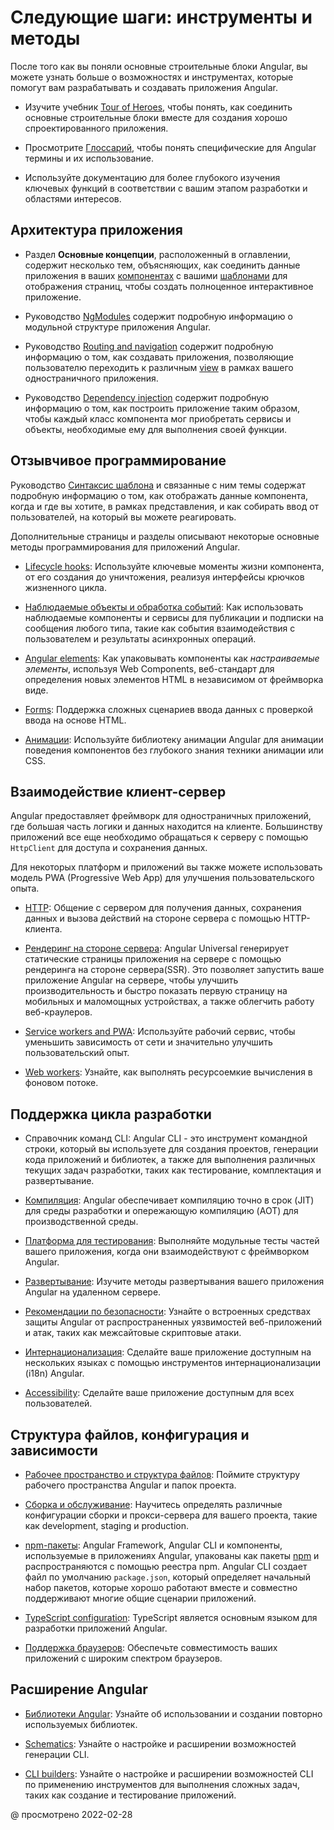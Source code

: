 # Следующие шаги: инструменты и методы

После того как вы поняли основные строительные блоки Angular, вы можете узнать больше о возможностях и инструментах, которые помогут вам разрабатывать и создавать приложения Angular.

-   Изучите учебник [Tour of Heroes](router-tutorial-toh.md), чтобы понять, как соединить основные строительные блоки вместе для создания хорошо спроектированного приложения.

-   Просмотрите [Глоссарий](./glossary.md), чтобы понять специфические для Angular термины и их использование.

-   Используйте документацию для более глубокого изучения ключевых функций в соответствии с вашим этапом разработки и областями интересов.

## Архитектура приложения

-   Раздел **Основные концепции**, расположенный в оглавлении, содержит несколько тем, объясняющих, как соединить данные приложения в ваших [компонентах](glossary.md#component) с вашими [шаблонами](glossary.md#template) для отображения страниц, чтобы создать полноценное интерактивное приложение.
-   Руководство [NgModules](ngmodules.md) содержит подробную информацию о модульной структуре приложения Angular.

-   Руководство [Routing and navigation](router.md) содержит подробную информацию о том, как создавать приложения, позволяющие пользователю переходить к различным [view](glossary.md#view) в рамках вашего одностраничного приложения.

-   Руководство [Dependency injection](dependency-injection.md) содержит подробную информацию о том, как построить приложение таким образом, чтобы каждый класс компонента мог приобретать сервисы и объекты, необходимые ему для выполнения своей функции.

## Отзывчивое программирование

Руководство [Синтаксис шаблона](template-syntax.md) и связанные с ним темы содержат подробную информацию о том, как отображать данные компонента, когда и где вы хотите, в рамках представления, и как собирать ввод от пользователей, на который вы можете реагировать.

Дополнительные страницы и разделы описывают некоторые основные методы программирования для приложений Angular.

-   [Lifecycle hooks](lifecycle-hooks.md): Используйте ключевые моменты жизни компонента, от его создания до уничтожения, реализуя интерфейсы крючков жизненного цикла.
-   [Наблюдаемые объекты и обработка событий](observables.md): Как использовать наблюдаемые компоненты и сервисы для публикации и подписки на сообщения любого типа, такие как события взаимодействия с пользователем и результаты асинхронных операций.

-   [Angular elements](elements.md): Как упаковывать компоненты как _настраиваемые элементы_, используя Web Components, веб-стандарт для определения новых элементов HTML в независимом от фреймворка виде.

-   [Forms](forms-overview.md): Поддержка сложных сценариев ввода данных с проверкой ввода на основе HTML.

-   [Анимации](animations.md): Используйте библиотеку анимации Angular для анимации поведения компонентов без глубокого знания техники анимации или CSS.

## Взаимодействие клиент-сервер

Angular предоставляет фреймворк для одностраничных приложений, где большая часть логики и данных находится на клиенте. Большинству приложений все еще необходимо обращаться к серверу с помощью `HttpClient` для доступа и сохранения данных.

Для некоторых платформ и приложений вы также можете использовать модель PWA (Progressive Web App) для улучшения пользовательского опыта.

-   [HTTP](understanding-communicating-with-http.md): Общение с сервером для получения данных, сохранения данных и вызова действий на стороне сервера с помощью HTTP-клиента.
-   [Рендеринг на стороне сервера](universal.md): Angular Universal генерирует статические страницы приложения на сервере с помощью рендеринга на стороне сервера\(SSR\). Это позволяет запустить ваше приложение Angular на сервере, чтобы улучшить производительность и быстро показать первую страницу на мобильных и маломощных устройствах, а также облегчить работу веб-краулеров.

-   [Service workers and PWA](service-worker-intro.md): Используйте рабочий сервис, чтобы уменьшить зависимость от сети и значительно улучшить пользовательский опыт.

-   [Web workers](web-worker.md): Узнайте, как выполнять ресурсоемкие вычисления в фоновом потоке.

## Поддержка цикла разработки

-   Справочник команд CLI: Angular CLI - это инструмент командной строки, который вы используете для создания проектов, генерации кода приложений и библиотек, а также для выполнения различных текущих задач разработки, таких как тестирование, комплектация и развертывание.
-   [Компиляция](aot-compiler.md): Angular обеспечивает компиляцию точно в срок \(JIT\) для среды разработки и опережающую компиляцию \(AOT\) для производственной среды.

-   [Платформа для тестирования](./testing.md): Выполняйте модульные тесты частей вашего приложения, когда они взаимодействуют с фреймворком Angular.

-   [Развертывание](./deployment.md): Изучите методы развертывания вашего приложения Angular на удаленном сервере.

-   [Рекомендации по безопасности](security.md): Узнайте о встроенных средствах защиты Angular от распространенных уязвимостей веб-приложений и атак, таких как межсайтовые скриптовые атаки.

-   [Интернационализация][aioguidei18noverview]: Сделайте ваше приложение доступным на нескольких языках с помощью инструментов интернационализации (i18n) Angular.

-   [Accessibility](accessibility.md): Сделайте ваше приложение доступным для всех пользователей.

## Структура файлов, конфигурация и зависимости

-   [Рабочее пространство и структура файлов](file-structure.md): Поймите структуру рабочего пространства Angular и папок проекта.
-   [Сборка и обслуживание](build.md): Научитесь определять различные конфигурации сборки и прокси-сервера для вашего проекта, такие как development, staging и production.

-   [npm-пакеты](npm-packages.md): Angular Framework, Angular CLI и компоненты, используемые в приложениях Angular, упакованы как пакеты [npm](https://docs.npmjs.com) и распространяются с помощью реестра npm. Angular CLI создает файл по умолчанию `package.json`, который определяет начальный набор пакетов, которые хорошо работают вместе и совместно поддерживают многие общие сценарии приложений.

-   [TypeScript configuration](typescript-configuration.md): TypeScript является основным языком для разработки приложений Angular.

-   [Поддержка браузеров](browser-support.md): Обеспечьте совместимость ваших приложений с широким спектром браузеров.

## Расширение Angular

-   [Библиотеки Angular](libraries.md): Узнайте об использовании и создании повторно используемых библиотек.

-   [Schematics](schematics.md): Узнайте о настройке и расширении возможностей генерации CLI.

-   [CLI builders](cli-builder.md): Узнайте о настройке и расширении возможностей CLI по применению инструментов для выполнения сложных задач, таких как создание и тестирование приложений.

<!-- links -->

[aioguidei18noverview]: i18n-overview.md 'Angular Internationalization | Angular'

<!-- external links -->

<!-- end links -->

@ просмотрено 2022-02-28

